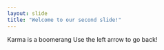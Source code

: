 ```yaml
---
layout: slide
title: "Welcome to our second slide!"
---
```

Karma is a boomerang
Use the left arrow to go back!
